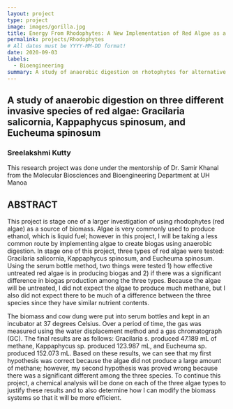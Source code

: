 ```yaml
---
layout: project
type: project
image: images/gorilla.jpg
title: Energy From Rhodophytes: A New Implementation of Red Algae as a Source of Biomass
permalink: projects/Rhodophytes
# All dates must be YYYY-MM-DD format!
date: 2020-09-03
labels:
  - Bioengineering
summary: A study of anaerobic digestion on rhotophytes for alternative energy production
---
```

<h2>A study of anaerobic digestion on three different invasive species of red algae: Gracilaria salicornia, Kappaphycus spinosum, and Eucheuma spinosum</h2>
<h3>Sreelakshmi Kutty</h3>
<p>This research project was done under the mentorship of Dr. Samir Khanal from the Molecular Biosciences and Bioengineering Department at UH Manoa</p>

## ABSTRACT

<p>This project is stage one of a larger investigation of using rhodophytes (red algae) as a source of biomass. Algae is very commonly used to produce ethanol, which is liquid fuel; however in this project, I will be taking a less common route by implementing algae to create biogas using anaerobic digestion. In stage one of this project, three types of red algae were tested: Gracilaria salicornia, Kappaphycus spinosum, and Eucheuma spinosum. Using the serum bottle method, two things were tested 1) how effective untreated red algae is in producing biogas and 2) if there was a significant difference in biogas production among the three types. Because the algae will be untreated, I did not expect the algae to produce much methane, but I also did not expect there to be much of a difference between the three species since they have similar nutrient contents.</p>
<p>The biomass and cow dung were put into serum bottles and kept in an incubator at 37 degrees Celsius. Over a period of time, the gas was measured using the water displacement method and a gas chromatograph (GC). The final results are as follows: Gracilaria s. produced 47.189 mL of methane, Kappaphycus sp. produced 123.987 mL, and Eucheuma sp. produced 152.073 mL. Based on these results, we can see that my first hypothesis was correct because the algae did not produce a large amount of methane; however, my second hypothesis was proved wrong because there was a significant different among the three species. To continue this project, a chemical analysis will be done on each of the three algae types to justify these results and to also determine how I can modify the biomass systems so that it will be more efficient. </p>




